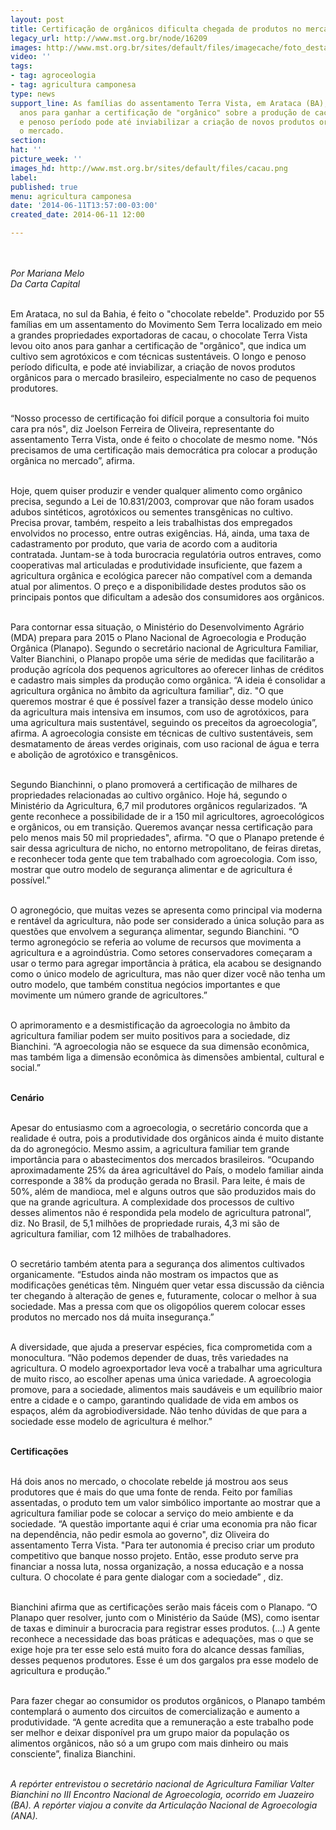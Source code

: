 ```yaml
---
layout: post
title: Certificação de orgânicos dificulta chegada de produtos no mercado
legacy_url: http://www.mst.org.br/node/16209
images: http://www.mst.org.br/sites/default/files/imagecache/foto_destaque/cacau.png
video: ''
tags:
- tag: agroceologia
- tag: agricultura camponesa
type: news
support_line: As famílias do assentamento Terra Vista, em Arataca (BA), levaram oito
  anos para ganhar a certificação de "orgânico" sobre a produção de cacau. O longo
  e penoso período pode até inviabilizar a criação de novos produtos orgânicos para
  o mercado.
section: 
hat: ''
picture_week: ''
images_hd: http://www.mst.org.br/sites/default/files/cacau.png
label: 
published: true
menu: agricultura camponesa
date: '2014-06-11T13:57:00-03:00'
created_date: 2014-06-11 12:00

---
```

<p><img style="margin: 10px;" src="http://www.mst.org.br/sites/default/files/cacau.png" alt=""></p><p><em>Por Mariana Melo<br>Da Carta Capital</em></p><p><br>Em Arataca, no sul da Bahia, é feito o "chocolate rebelde". Produzido por 55 famílias em um assentamento do Movimento Sem Terra localizado em meio a grandes propriedades exportadoras de cacau, o chocolate Terra Vista levou oito anos para ganhar a certificação de "orgânico", que indica um cultivo sem agrotóxicos e com técnicas sustentáveis. O longo e penoso período dificulta, e pode até inviabilizar, a criação de novos produtos orgânicos para o mercado brasileiro, especialmente no caso de pequenos produtores.</p><p><br>“Nosso processo de certificação foi difícil porque a consultoria foi muito cara pra nós", diz Joelson Ferreira de Oliveira, representante do assentamento Terra Vista, onde é feito o chocolate de mesmo nome. "Nós precisamos de uma certificação mais democrática pra colocar a produção orgânica no mercado”, afirma.</p><p><br>Hoje, quem quiser produzir e vender qualquer alimento como orgânico precisa, segundo a Lei de 10.831/2003, comprovar que não foram usados adubos sintéticos, agrotóxicos ou sementes transgênicas no cultivo. Precisa provar, também, respeito a leis trabalhistas dos empregados envolvidos no processo, entre outras exigências. Há, ainda, uma taxa de cadastramento por produto, que varia de acordo com a auditoria contratada. Juntam-se à toda burocracia regulatória outros entraves, como cooperativas mal articuladas e produtividade insuficiente, que fazem a agricultura orgânica e ecológica parecer não compatível com a demanda atual por alimentos. O preço e a disponibilidade destes produtos são os principais pontos que dificultam a adesão dos consumidores aos orgânicos.</p><p><br>Para contornar essa situação, o Ministério do Desenvolvimento Agrário (MDA) prepara para 2015 o Plano Nacional de Agroecologia e Produção Orgânica (Planapo). Segundo o secretário nacional de Agricultura Familiar, Valter Bianchini, o Planapo propõe uma série de medidas que facilitarão a produção agrícola dos pequenos agricultores ao oferecer linhas de créditos e cadastro mais simples da produção como orgânica. “A ideia é consolidar a agricultura orgânica no âmbito da agricultura familiar", diz. "O que queremos mostrar é que é possível fazer a transição desse modelo único da agricultura mais intensiva em insumos, com uso de agrotóxicos, para uma agricultura mais sustentável, seguindo os preceitos da agroecologia”, afirma. A agroecologia consiste em técnicas de cultivo sustentáveis, sem desmatamento de áreas verdes originais, com uso racional de água e terra e abolição de agrotóxico e transgênicos.</p><p><br>Segundo Bianchinni, o plano promoverá a certificação de milhares de propriedades relacionadas ao cultivo orgânico. Hoje há, segundo o Ministério da Agricultura, 6,7 mil produtores orgânicos regularizados. “A gente reconhece a possibilidade de ir a 150 mil agricultores, agroecológicos e orgânicos, ou em transição. Queremos avançar nessa certificação para pelo menos mais 50 mil propriedades", afirma. "O que o Planapo pretende é sair dessa agricultura de nicho, no entorno metropolitano, de feiras diretas, e reconhecer toda gente que tem trabalhado com agroecologia. Com isso, mostrar que outro modelo de segurança alimentar e de agricultura é possível.”</p><p><br>O agronegócio, que muitas vezes se apresenta como principal via moderna e rentável da agricultura, não pode ser considerado a única solução para as questões que envolvem a segurança alimentar, segundo Bianchini. “O termo agronegócio se referia ao volume de recursos que movimenta a agricultura e a agroindústria. Como setores conservadores começaram a usar o termo para agregar importância à prática, ela acabou se designando como o único modelo de agricultura, mas não quer dizer você não tenha um outro modelo, que também constitua negócios importantes e que movimente um número grande de agricultores.”</p><p><br>O aprimoramento e a desmistificação da agroecologia no âmbito da agricultura familiar podem ser muito positivos para a sociedade, diz Bianchini. “A agroecologia não se esquece da sua dimensão econômica, mas também liga a dimensão econômica às dimensões ambiental, cultural e social.”</p><p><br><strong>Cenário</strong></p><p><br>Apesar do entusiasmo com a agroecologia, o secretário concorda que a realidade é outra, pois a produtividade dos orgânicos ainda é muito distante da do agronegócio. Mesmo assim, a agricultura familiar tem grande importância para o abastecimentos dos mercados brasileiros. “Ocupando aproximadamente 25% da área agricultável do País, o modelo familiar ainda corresponde a 38% da produção gerada no Brasil. Para leite, é mais de 50%, além de mandioca, mel e alguns outros que são produzidos mais do que na grande agricultura. A complexidade dos processos de cultivo desses alimentos não é respondida pela modelo de agricultura patronal”, diz. No Brasil, de 5,1 milhões de propriedade rurais, 4,3 mi são de agricultura familiar, com 12 milhões de trabalhadores.</p><p><br>O secretário também atenta para a segurança dos alimentos cultivados organicamente. “Estudos ainda não mostram os impactos que as modificações genéticas têm. Ninguém quer vetar essa discussão da ciência ter chegando à alteração de genes e, futuramente, colocar o melhor à sua sociedade. Mas a pressa com que os oligopólios querem colocar esses produtos no mercado nos dá muita insegurança.”</p><p><br>A diversidade, que ajuda a preservar espécies, fica comprometida com a monocultura. “Não podemos depender de duas, três variedades na agricultura. O modelo agroexportador leva você a trabalhar uma agricultura de muito risco, ao escolher apenas uma única variedade. A agroecologia promove, para a sociedade, alimentos mais saudáveis e um equilíbrio maior entre a cidade e o campo, garantindo qualidade de vida em ambos os espaços, além da agrobiodiversidade. Não tenho dúvidas de que para a sociedade esse modelo de agricultura é melhor.”</p><p><strong><br>Certificações</strong></p><p><br>Há dois anos no mercado, o chocolate rebelde já mostrou aos seus produtores que é mais do que uma fonte de renda. Feito por famílias assentadas, o produto tem um valor simbólico importante ao mostrar que a agricultura familiar pode se colocar a serviço do meio ambiente e da sociedade. “A questão importante aqui é criar uma economia pra não ficar na dependência, não pedir esmola ao governo", diz Oliveira do assentamento Terra Vista. "Para ter autonomia é preciso criar um produto competitivo que banque nosso projeto. Então, esse produto serve pra financiar a nossa luta, nossa organização, a nossa educação e a nossa cultura. O chocolate é para gente dialogar com a sociedade” , diz.</p><p><br>Bianchini afirma que as certificações serão mais fáceis com o Planapo. “O Planapo quer resolver, junto com o Ministério da Saúde (MS), como isentar de taxas e diminuir a burocracia para registrar esses produtos. (...) A gente reconhece a necessidade das boas práticas e adequações, mas o que se exige hoje pra ter esse selo está muito fora do alcance dessas famílias, desses pequenos produtores. Esse é um dos gargalos pra esse modelo de agricultura e produção.”</p><p><br>Para fazer chegar ao consumidor os produtos orgânicos, o Planapo também contemplará o aumento dos circuitos de comercialização e aumento a produtividade. “A gente acredita que a remuneração a este trabalho pode ser melhor e deixar disponível pra um grupo maior da população os alimentos orgânicos, não só a um grupo com mais dinheiro ou mais consciente”, finaliza Bianchini.</p><p><br><em>A repórter entrevistou o secretário nacional de Agricultura Familiar Valter Bianchini no III Encontro Nacional de Agroecologia, ocorrido em Juazeiro (BA). A repórter viajou a convite da Articulação Nacional de Agroecologia (ANA).</em></p><div>&nbsp;</div>
